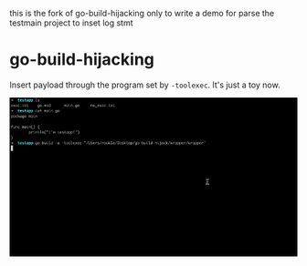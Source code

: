 this is the fork of go-build-hijacking
only to write a demo for parse the testmain project
to inset log stmt
# go-build-hijacking

Insert payload through the program set by `-toolexec`. It's just a toy now.

![wrapper demo](https://github.com/0x2E/go-build-hijacking/blob/main/doc/wrapper.gif)

